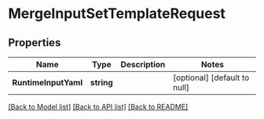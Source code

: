 # MergeInputSetTemplateRequest

## Properties
Name | Type | Description | Notes
------------ | ------------- | ------------- | -------------
**RuntimeInputYaml** | **string** |  | [optional] [default to null]

[[Back to Model list]](../README.md#documentation-for-models) [[Back to API list]](../README.md#documentation-for-api-endpoints) [[Back to README]](../README.md)

